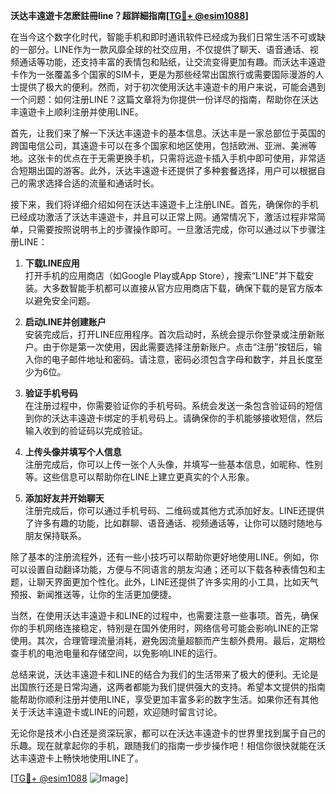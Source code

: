 **沃达丰遠遊卡怎麽註冊line？超詳細指南[[TG💪+ @esim1088](https://t.me/s/esim1088)]**

在当今这个数字化时代，智能手机和即时通讯软件已经成为我们日常生活不可或缺的一部分。LINE作为一款风靡全球的社交应用，不仅提供了聊天、语音通话、视频通话等功能，还支持丰富的表情包和贴纸，让交流变得更加有趣。而沃达丰遠遊卡作为一张覆盖多个国家的SIM卡，更是为那些经常出国旅行或需要国际漫游的人士提供了极大的便利。然而，对于初次使用沃达丰遠遊卡的用户来说，可能会遇到一个问题：如何注册LINE？这篇文章将为你提供一份详尽的指南，帮助你在沃达丰遠遊卡上顺利注册并使用LINE。

首先，让我们来了解一下沃达丰遠遊卡的基本信息。沃达丰是一家总部位于英国的跨国电信公司，其遠遊卡可以在多个国家和地区使用，包括欧洲、亚洲、美洲等地。这张卡的优点在于无需更换手机，只需将远遊卡插入手机中即可使用，非常适合短期出国的游客。此外，沃达丰遠遊卡还提供了多种套餐选择，用户可以根据自己的需求选择合适的流量和通话时长。

接下来，我们将详细介绍如何在沃达丰遠遊卡上注册LINE。首先，确保你的手机已经成功激活了沃达丰遠遊卡，并且可以正常上网。通常情况下，激活过程非常简单，只需要按照说明书上的步骤操作即可。一旦激活完成，你可以通过以下步骤注册LINE：

1. **下载LINE应用**  
   打开手机的应用商店（如Google Play或App Store），搜索“LINE”并下载安装。大多数智能手机都可以直接从官方应用商店下载，确保下载的是官方版本以避免安全问题。

2. **启动LINE并创建账户**  
   安装完成后，打开LINE应用程序。首次启动时，系统会提示你登录或注册新账户。由于你是第一次使用，因此需要选择注册新账户。点击“注册”按钮后，输入你的电子邮件地址和密码。请注意，密码必须包含字母和数字，并且长度至少为6位。

3. **验证手机号码**  
   在注册过程中，你需要验证你的手机号码。系统会发送一条包含验证码的短信到你的沃达丰遠遊卡绑定的手机号码上。请确保你的手机能够接收短信，然后输入收到的验证码以完成验证。

4. **上传头像并填写个人信息**  
   注册完成后，你可以上传一张个人头像，并填写一些基本信息，如昵称、性别等。这些信息可以帮助你在LINE上建立更真实的个人形象。

5. **添加好友并开始聊天**  
   注册完成后，你可以通过手机号码、二维码或其他方式添加好友。LINE还提供了许多有趣的功能，比如群聊、语音通话、视频通话等，让你可以随时随地与朋友保持联系。

除了基本的注册流程外，还有一些小技巧可以帮助你更好地使用LINE。例如，你可以设置自动翻译功能，方便与不同语言的朋友沟通；还可以下载各种表情包和主题，让聊天界面更加个性化。此外，LINE还提供了许多实用的小工具，比如天气预报、新闻推送等，让你的生活更加便捷。

当然，在使用沃达丰遠遊卡和LINE的过程中，也需要注意一些事项。首先，确保你的手机网络连接稳定，特别是在国外使用时，网络信号可能会影响LINE的正常使用。其次，合理管理流量消耗，避免因流量超额而产生额外费用。最后，定期检查手机的电池电量和存储空间，以免影响LINE的运行。

总结来说，沃达丰遠遊卡和LINE的结合为我们的生活带来了极大的便利。无论是出国旅行还是日常沟通，这两者都能为我们提供强大的支持。希望本文提供的指南能帮助你顺利注册并使用LINE，享受更加丰富多彩的数字生活。如果你还有其他关于沃达丰遠遊卡或LINE的问题，欢迎随时留言讨论。

无论你是技术小白还是资深玩家，都可以在沃达丰遠遊卡的世界里找到属于自己的乐趣。现在就拿起你的手机，跟随我们的指南一步步操作吧！相信你很快就能在沃达丰遠遊卡上畅快地使用LINE了。

[[TG💪+ @esim1088](https://t.me/s/esim1088) ![Image](https://i.postimg.cc/4NQfJmqS/Snipaste-2025-05-13-00-14-12.png)]